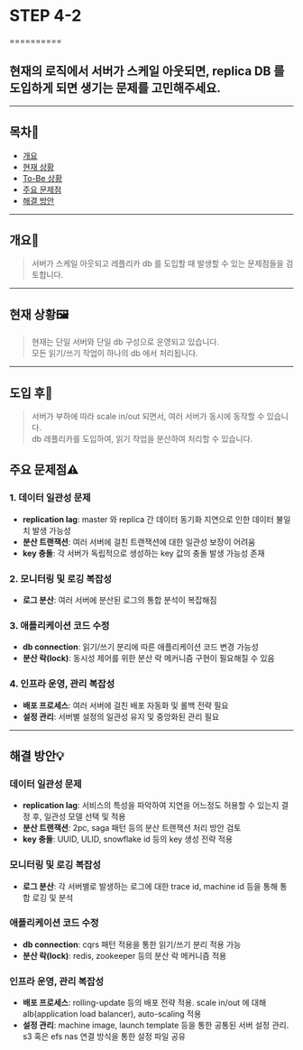 # STEP 4-2
==========

현재의 로직에서 서버가 스케일 아웃되면, replica DB 를 도입하게 되면 생기는 문제를 고민해주세요.
-------------

***

## 목차🧭

- [개요](#개요)
- [현재 상황](#현재-상황)
- [To-Be 상황](#도입-후)
- [주요 문제점](#주요-문제점)
- [해결 방안](#해결-방안)
***

## 개요📜

>서버가 스케일 아웃되고 레플리카 db 를 도입할 때 발생할 수 있는 문제점들을 검토합니다.

***   

## 현재 상황🖼️

>현재는 단일 서버와 단일 db 구성으로 운영되고 있습니다.  
>모든 읽기/쓰기 작업이 하나의 db 에서 처리됩니다.  
***

## 도입 후🔄

>서버가 부하에 따라 scale in/out 되면서, 여러 서버가 동시에 동작할 수 있습니다.  
>db 레플리카를 도입하여, 읽기 작업을 분산하여 처리할 수 있습니다.

## 주요 문제점⚠️

### 1. 데이터 일관성 문제
- **replication lag**: master 와 replica 간 데이터 동기화 지연으로 인한 데이터 불일치 발생 가능성
- **분산 트랜잭션**: 여러 서버에 걸친 트랜잭션에 대한 일관성 보장이 어려움
- **key 충돌**: 각 서버가 독립적으로 생성하는 key 값의 충돌 발생 가능성 존재

### 2. 모니터링 및 로깅 복잡성
- **로그 분산**: 여러 서버에 분산된 로그의 통합 분석이 복잡해짐

### 3. 애플리케이션 코드 수정
- **db connection**: 읽기/쓰기 분리에 따른 애플리케이션 코드 변경 가능성
- **분산 락(lock)**: 동시성 제어를 위한 분산 락 메커니즘 구현이 필요해질 수 있음

### 4. 인프라 운영, 관리 복잡성
- **배포 프로세스**: 여러 서버에 걸친 배포 자동화 및 롤백 전략 필요
- **설정 관리**: 서버별 설정의 일관성 유지 및 중앙화된 관리 필요
***

## 해결 방안💡

### **데이터 일관성 문제**
- **replication lag**: 서비스의 특성을 파악하여 지연을 어느정도 허용할 수 있는지 결정 후, 일관성 모델 선택 및 적용
- **분산 트랜잭션**: 2pc, saga 패턴 등의 분산 트랜잭션 처리 방안 검토
- **key 충돌**: UUID, ULID, snowflake id 등의 key 생성 전략 적용

### **모니터링 및 로깅 복잡성**
- **로그 분산**: 각 서버별로 발생하는 로그에 대한 trace id, machine id 등을 통해 통합 로깅 및 분석

### **애플리케이션 코드 수정**
- **db connection**: cqrs 패턴 적용을 통한 읽기/쓰기 분리 적용 가능
- **분산 락(lock)**: redis, zookeeper 등의 분산 락 메커니즘 적용

### **인프라 운영, 관리 복잡성**
- **배포 프로세스**: rolling-update 등의 배포 전략 적용. scale in/out 에 대해 alb(application load balancer), auto-scaling 적용
- **설정 관리**: machine image, launch template 등을 통한 공통된 서버 설정 관리. s3 혹은 efs nas 연결 방식을 통한 설정 파일 공유